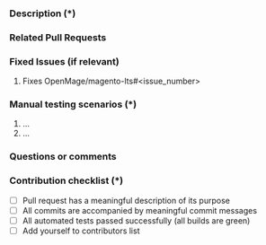 <!---
    Thank you for contributing to OpenMage LTS.
    To help us process this pull request we recommend that you add the following information:
     - Summary of the pull request,
     - Issue(s) related to the changes made,
     - Manual testing scenarios
    Fields marked with (*) are required. Please don't remove the template.
-->

<!--- Please provide a general summary of the Pull Request in the Title above -->

### Description (*)
<!---
    Please provide a description of the changes proposed in the pull request.
    Letting us know what has changed and why it needed changing will help us validate this pull request.
-->

### Related Pull Requests
<!-- related pull request placeholder -->

### Fixed Issues (if relevant)
<!---
    If relevant, please provide a list of fixed issues in the format OpenMage/magento-lts#<issue_number>.
    There could be 1 or more issues linked here and it will help us find some more information about the reasoning behind this change.
-->
1. Fixes OpenMage/magento-lts#<issue_number>

### Manual testing scenarios (*)
<!---
    Please provide a set of unambiguous steps to test the proposed code change.
    Giving us manual testing scenarios will help with the processing and validation process.
-->
1. ...
2. ...

### Questions or comments
<!---
	If relevant, here you can ask questions or provide comments on your pull request for the reviewer
	For example if you need assistance with writing tests or would like some feedback on one of your development ideas
-->

### Contribution checklist (*)
 - [ ] Pull request has a meaningful description of its purpose
 - [ ] All commits are accompanied by meaningful commit messages
 - [ ] All automated tests passed successfully (all builds are green)
 - [ ] Add yourself to contributors list
 <!--- 
    Add to contributors: add comment to this PR '@all-contributors please add <username> for <contributions>'
    contribution types: code, doc, design
    See other contributions type at https://allcontributors.org/docs/en/emoji-key
 -->